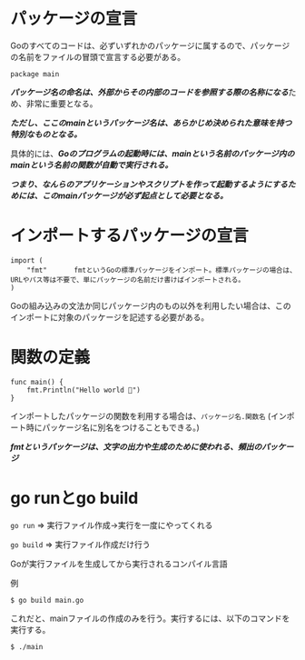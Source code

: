 # パッケージの宣言

Goのすべてのコードは、必ずいずれかのパッケージに属するので、パッケージの名前をファイルの冒頭で宣言する必要がある。

```
package main
```

***パッケージ名の命名は、外部からその内部のコードを参照する際の名称になる***ため、非常に重要となる。

***ただし、ここのmainというパッケージ名は、あらかじめ決められた意味を持つ特別なものとなる。***

具体的には、***Goのプログラムの起動時には、mainという名前のパッケージ内のmainという名前の関数が自動で実行される。***

***つまり、なんらのアプリケーションやスクリプトを作って起動するようにするためには、このmainパッケージが必ず起点として必要となる。***

# インポートするパッケージの宣言

```
import (
	"fmt"　　　　fmtというGoの標準パッケージをインポート。標準パッケージの場合は、URLやパス等は不要で、単にパッケージの名前だけ書けばインポートされる。
)
```

Goの組み込みの文法か同じパッケージ内のもの以外を利用したい場合は、このインポートに対象のパッケージを記述する必要がある。

# 関数の定義

```
func main() {
	fmt.Println("Hello world 🍣")
}
```

インポートしたパッケージの関数を利用する場合は、```パッケージ名.関数名``` (インポート時にパッケージ名に別名をつけることもできる。)

***fmtというパッケージは、文字の出力や生成のために使われる、頻出のパッケージ***

# go runとgo build

```go run``` => 実行ファイル作成→実行を一度にやってくれる

```go build``` => 実行ファイル作成だけ行う

Goが実行ファイルを生成してから実行されるコンパイル言語

例

```
$ go build main.go
```

これだと、mainファイルの作成のみを行う。実行するには、以下のコマンドを実行する。

```
$ ./main
```
